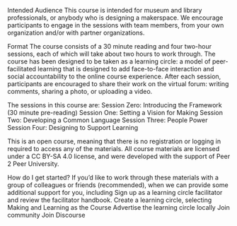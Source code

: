 Intended Audience
This course is intended for museum and library professionals, or anybody who is designing a makerspace. We encourage participants to engage in the sessions with team members, from your own organization and/or with partner organizations. 

Format
The course consists of a 30 minute reading and four two-hour sessions, each of which will take about two hours to work through. The course has been designed to be taken as a learning circle: a model of peer-facilitated learning that is designed to add face-to-face interaction and social accountability to the online course experience. After each session, participants are encouraged to share their work on the virtual forum: writing comments, sharing a photo, or uploading a video.  

The sessions in this course are:
Session Zero: Introducing the Framework (30 minute pre-reading)
Session One: Setting a Vision for Making
Session Two: Developing a Common Language
Session Three: People Power
Session Four: Designing to Support Learning

This is an open course, meaning that there is no registration or logging in required to access any  of the materials. All course materials are licensed under a CC BY-SA 4.0 license, and were developed with the support of Peer 2 Peer University.

How do I get started?
If you’d like to work through these materials with a group of colleagues or friends (recommended), when we can provide some additional support for you, including 
Sign up as a learning circle facilitator and review the facilitator handbook.
Create a learning circle, selecting Making and Learning as the Course
Advertise the learning circle locally
Join community
Join Discourse

